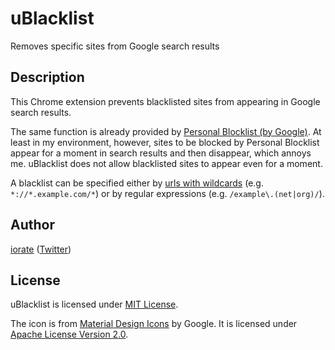 # uBlacklist
Removes specific sites from Google search results

## Description
This Chrome extension prevents blacklisted sites from appearing in Google search results.

The same function is already provided by [Personal Blocklist (by Google)](https://chrome.google.com/webstore/detail/personal-blocklist-by-goo/nolijncfnkgaikbjbdaogikpmpbdcdef). At least in my environment, however, sites to be blocked by Personal Blocklist appear for a moment in search results and then disappear, which annoys me. uBlacklist does not allow blacklisted sites to appear even for a moment.

A blacklist can be specified either by [urls with wildcards](https://developer.chrome.com/apps/match_patterns) (e.g. `*://*.example.com/*`) or by regular expressions (e.g. `/example\.(net|org)/`).

## Author
[iorate](https://github.com/iorate) ([Twitter](https://twitter.com/iorate))

## License
uBlacklist is licensed under [MIT License](LICENSE.txt).

The icon is from [Material Design Icons](https://material.io/tools/icons/) by Google. It is licensed under [Apache License Version 2.0](https://www.apache.org/licenses/LICENSE-2.0.txt).
